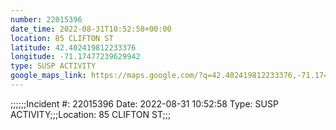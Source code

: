 ```yaml
---
number: 22015396
date_time: 2022-08-31T10:52:58+00:00
location: 85 CLIFTON ST
latitude: 42.402419812233376
longitude: -71.17477239629942
type: SUSP ACTIVITY
google_maps_link: https://maps.google.com/?q=42.402419812233376,-71.17477239629942
---
```


;;;;;;Incident #: 22015396  Date: 2022-08-31 10:52:58   Type: SUSP ACTIVITY;;;Location: 85 CLIFTON ST;;;
